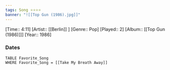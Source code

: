 ```yaml
---
tags: Song ⭐⭐⭐⭐ 
banner: "![[Top Gun (1986).jpg]]"
---
```

[Time:: 4:11]
[Artist:: [[Berlin]] ]
[Genre:: Pop]
[Played:: 2]
[Album:: [[Top Gun (1986)]]]
[Year:: 1986]
### Dates
````dataview
TABLE Favorite_Song
WHERE Favorite_Song = [[Take My Breath Away]]
````